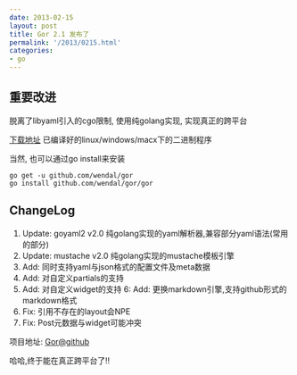 ```yaml
---
date: 2013-02-15
layout: post
title: Gor 2.1 发布了
permalink: '/2013/0215.html'
categories:
- go
---
```


重要改进
---------

脱离了libyaml引入的cgo限制, 使用纯golang实现, 实现真正的跨平台


[下载地址](http://code.google.com/p/gor/downloads/list)
已编译好的linux/windows/macx下的二进制程序

当然, 也可以通过go install来安装

```
go get -u github.com/wendal/gor
go install github.com/wendal/gor/gor
```


ChangeLog
---
1. Update:  goyaml2 v2.0     纯golang实现的yaml解析器,兼容部分yaml语法(常用的部分)
2. Update:  mustache v2.0   纯golang实现的mustache模板引擎
3. Add:      同时支持yaml与json格式的配置文件及meta数据
4. Add:      对自定义partials的支持
5. Add:      对自定义widget的支持
6: Add:      更换markdown引擎,支持github形式的markdown格式
7. Fix:       引用不存在的layout会NPE
8. Fix:       Post元数据与widget可能冲突

项目地址: [Gor@github](http://github.com/wendal/gor)

哈哈,终于能在真正跨平台了!!
